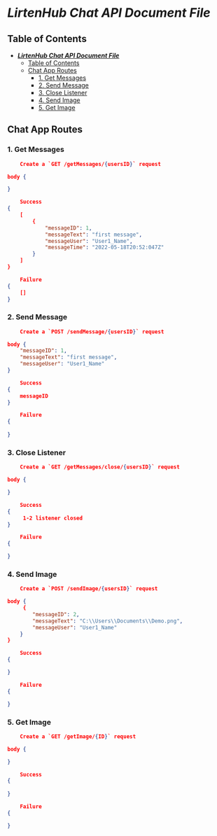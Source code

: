 # **_LirtenHub Chat API Document File_**

</hr>

## Table of Contents

- [**_LirtenHub Chat API Document File_**](#lirtenhub-chat-api-document-file)
  - [Table of Contents](#table-of-contents)
  - [Chat App Routes](#chat-app-routes)
    - [1. Get Messages](#get-messages)
    - [2. Send Message](#send-message)
    - [3. Close Listener](#close-listener)
    - [4. Send Image](#send-image)
    - [5. Get Image](#get-image)

</hr>

## Chat App Routes

### 1. Get Messages

```json
    Create a `GET /getMessages/{usersID}` request

body {

}

    Success
{ 
    [
        {
            "messageID": 1,
            "messageText": "first message",
            "messageUser": "User1_Name",
            "messageTime": "2022-05-18T20:52:047Z"
        }
    ]
}

    Failure
{ 
    []
}
```

### 2. Send Message

```json
    Create a `POST /sendMessage/{usersID}` request

body {
    "messageID": 1,
    "messageText": "first message",
    "messageUser": "User1_Name"  
}

    Success
{ 
    messageID
}

    Failure
{ 
   
}
```

### 3.  Close Listener

```json
    Create a `GET /getMessages/close/{usersID}` request

body {

}

    Success
{ 
     1-2 listener closed
}

    Failure
{ 

}
```

### 4.  Send Image

```json
    Create a `POST /sendImage/{usersID}` request

body {
     {
        "messageID": 2,
        "messageText": "C:\\Users\\Documents\\Demo.png",
        "messageUser": "User1_Name"
    }
}

    Success
{ 

}

    Failure
{ 

}
```

### 5.  Get Image

```json
    Create a `GET /getImage/{ID}` request

body {

}

    Success
{ 
     
}

    Failure
{ 

}
```